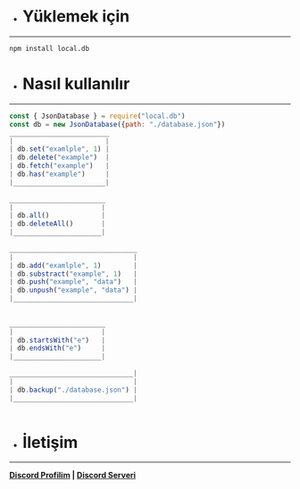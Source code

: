 - # Yüklemek için
___
```
npm install local.db
```

- # Nasıl kullanılır
___
```javascript
const { JsonDatabase } = require("local.db")
const db = new JsonDatabase({path: "./database.json"})
_________________________
|                       |        
| db.set("examlple", 1) |
| db.delete("example")  |
| db.fetch("example")   |
| db.has("example")     |
|_______________________|
  
________________________
|                      |
| db.all()             |
| db.deleteAll()       |
|______________________|
  
________________________________
|                              |        
| db.add("examlple", 1)        |
| db.substract("example", 1)   |
| db.push("example", "data")   |
| db.unpush("example", "data") |
|______________________________|
  
  
________________________
|                      |
| db.startsWith("e")   |
| db.endsWith("e")     |
|______________________|
  
_______________________________|
|                              |
| db.backup("./database.json") |
|______________________________|
  
```

- # İletişim
___
**[Discord Profilim](https://discord.com/users/873182701061021696) | [Discord Serveri](https://discord.com/invite/Mr8Dp2Bwk2)**
